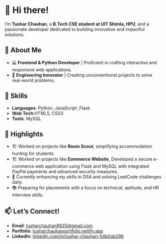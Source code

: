 # 👋 Hi there!  
I’m **Tushar Chauhan**, a **B.Tech CSE student at UIT Shimla, HPU**, and a passionate developer dedicated to building innovative and impactful solutions.  

## 🚀 About Me  
- 💻 **Frontend & Python Developer** | Proficient in crafting interactive and responsive web applications.  
- 🎯 **Engineering Innovator** | Creating unconventional projects to solve real-world problems.  

## 💼 Skills  
- **Languages**: Python, JavaScript ,Flask 
- **Web Tech**:HTML5, CSS3  
- **Tools**:  MySQL  

## 🌟 Highlights  
- 🏗️ Worked on projects like **Room Scout**, simplifying accommodation hunting for students.
-  🏗️ Worked on projects like **Eommerce Website**, Developed a secure e-commerce web application using Flask and MySQL with integrated PayPal payments and advanced security measures.  
- 🌈 Currently enhancing my skills in DSA and solving LeetCode challenges daily.  
- 📚 Preparing for placements with a focus on technical, aptitude, and HR interview skills.  

## 📫 Let’s Connect!  
- **Email**: [tusharchauhan9625@gmail.com](mailto:tusharchauhan9625@gmail.com)  
- **Portfolio**: [tusharchauhanportfolio.netlify.app](https://tusharchauhansportfolio.netlify.app)  
- **LinkedIn**: [linkedin.com/in/tushar-chauhan-54b0ab296](https://www.linkedin.com/in/tushar-chauhan-54b0ab296/)  



